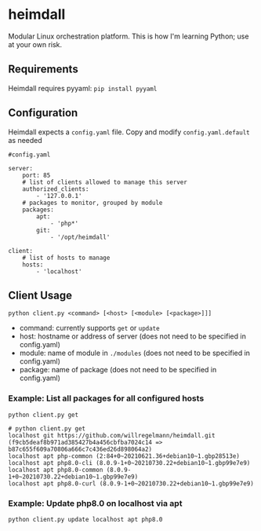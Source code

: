 # heimdall
Modular Linux orchestration platform. This is how I'm learning Python; use at your own risk.

## Requirements
Heimdall requires pyyaml:
`pip install pyyaml`

## Configuration
Heimdall expects a `config.yaml` file. Copy and modify `config.yaml.default` as needed
```
#config.yaml

server:
    port: 85
    # list of clients allowed to manage this server
    authorized_clients:
        - '127.0.0.1'
    # packages to monitor, grouped by module
    packages:
        apt:
            - 'php*'
        git:
            - '/opt/heimdall'
            
client:
    # list of hosts to manage
    hosts:
        - 'localhost'
```

## Client Usage
`python client.py <command> [<host> [<module> [<package>]]]`
- command: currently supports `get` or `update`
- host: hostname or address of server (does not need to be specified in config.yaml)
- module: name of module in `./modules` (does not need to be specified in config.yaml)
- package: name of package (does not need to be specified in config.yaml)
### Example: List all packages for all configured hosts
`python client.py get`
```
# python client.py get
localhost git https://github.com/willregelmann/heimdall.git (f9cb5deaf8b971ad385427b4a456cbfba7024c14 => b87c655f609a70806a666c7c436ed26d898064a2)
localhost apt php-common (2:84+0~20210621.36+debian10~1.gbp28513e)
localhost apt php8.0-cli (8.0.9-1+0~20210730.22+debian10~1.gbp99e7e9)
localhost apt php8.0-common (8.0.9-1+0~20210730.22+debian10~1.gbp99e7e9)
localhost apt php8.0-curl (8.0.9-1+0~20210730.22+debian10~1.gbp99e7e9)
```
### Example: Update php8.0 on localhost via apt
`python client.py update localhost apt php8.0`
